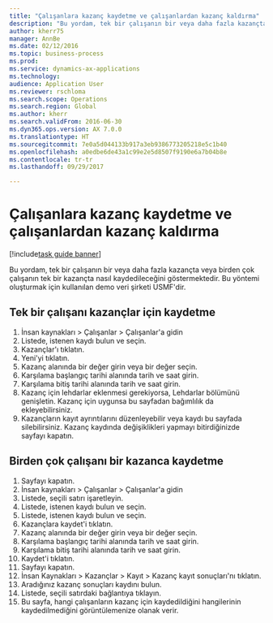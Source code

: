 ```yaml
--- 
title: "Çalışanlara kazanç kaydetme ve çalışanlardan kazanç kaldırma"
description: "Bu yordam, tek bir çalışanın bir veya daha fazla kazançta veya birden çok çalışanın tek bir kazançta nasıl kaydedileceğini göstermektedir."
author: kherr75
manager: AnnBe
ms.date: 02/12/2016
ms.topic: business-process
ms.prod: 
ms.service: dynamics-ax-applications
ms.technology: 
audience: Application User
ms.reviewer: rschloma
ms.search.scope: Operations
ms.search.region: Global
ms.author: kherr
ms.search.validFrom: 2016-06-30
ms.dyn365.ops.version: AX 7.0.0
ms.translationtype: HT
ms.sourcegitcommit: 7e0a5d044133b917a3eb9386773205218e5c1b40
ms.openlocfilehash: a0edbe6de43a1c99e2e5d8507f9190e6a7b04b8e
ms.contentlocale: tr-tr
ms.lasthandoff: 09/29/2017

---
```

# <a name="enroll-and-remove-benefits-from-workers"></a>Çalışanlara kazanç kaydetme ve çalışanlardan kazanç kaldırma

[!include[task guide banner](../../includes/task-guide-banner.md)]

Bu yordam, tek bir çalışanın bir veya daha fazla kazançta veya birden çok çalışanın tek bir kazançta nasıl kaydedileceğini göstermektedir. Bu yöntemi oluşturmak için kullanılan demo veri şirketi USMF'dir.


## <a name="enroll-a-single-worker-in-benefits"></a>Tek bir çalışanı kazançlar için kaydetme
1. İnsan kaynakları > Çalışanlar > Çalışanlar'a gidin
2. Listede, istenen kaydı bulun ve seçin.
3. Kazançlar'ı tıklatın.
4. Yeni'yi tıklatın.
5. Kazanç alanında bir değer girin veya bir değer seçin.
6. Karşılama başlangıç tarihi alanında tarih ve saat girin.
7. Karşılama bitiş tarihi alanında tarih ve saat girin.
8. Kazanç için lehdarlar eklenmesi gerekiyorsa, Lehdarlar bölümünü genişletin. Kazanç için uygunsa bu sayfadan bağımlılık da ekleyebilirsiniz.
9. Kazançların kayıt ayrıntılarını düzenleyebilir veya kaydı bu sayfada silebilirsiniz. Kazanç kaydında değişiklikleri yapmayı bitirdiğinizde sayfayı kapatın.

## <a name="enroll-multiple-workers-in-a-benefit"></a>Birden çok çalışanı bir kazanca kaydetme
1. Sayfayı kapatın.
2. İnsan kaynakları > Çalışanlar > Çalışanlar'a gidin
3. Listede, seçili satırı işaretleyin.
4. Listede, istenen kaydı bulun ve seçin.
5. Listede, istenen kaydı bulun ve seçin.
6. Kazançlara kaydet'i tıklatın.
7. Kazanç alanında bir değer girin veya bir değer seçin.
8. Karşılama başlangıç tarihi alanında tarih ve saat girin.
9. Karşılama bitiş tarihi alanında tarih ve saat girin.
10. Kaydet'i tıklatın.
11. Sayfayı kapatın.
12. İnsan Kaynakları > Kazançlar > Kayıt > Kazanç kayıt sonuçları'nı tıklatın.
13. Aradığınız kazanç sonuçları kaydını bulun.
14. Listede, seçili satırdaki bağlantıya tıklayın.
15. Bu sayfa, hangi çalışanların kazanç için kaydedildiğini hangilerinin kaydedilmediğini görüntülemenize olanak verir.


